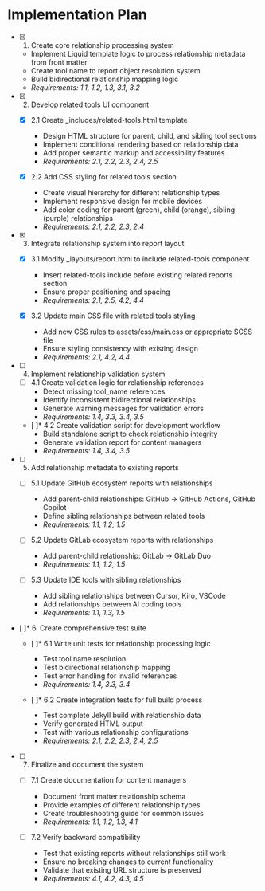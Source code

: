 # Implementation Plan

- [x] 1. Create core relationship processing system

  - Implement Liquid template logic to process relationship metadata from front matter
  - Create tool name to report object resolution system
  - Build bidirectional relationship mapping logic
  - _Requirements: 1.1, 1.2, 1.3, 3.1, 3.2_

- [x] 2. Develop related tools UI component

  - [x] 2.1 Create _includes/related-tools.html template

    - Design HTML structure for parent, child, and sibling tool sections
    - Implement conditional rendering based on relationship data
    - Add proper semantic markup and accessibility features
    - _Requirements: 2.1, 2.2, 2.3, 2.4, 2.5_

  - [x] 2.2 Add CSS styling for related tools section

    - Create visual hierarchy for different relationship types
    - Implement responsive design for mobile devices
    - Add color coding for parent (green), child (orange), sibling (purple) relationships
    - _Requirements: 2.1, 2.2, 2.3, 2.4_

- [x] 3. Integrate relationship system into report layout

  - [x] 3.1 Modify _layouts/report.html to include related-tools component

    - Insert related-tools include before existing related reports section
    - Ensure proper positioning and spacing
    - _Requirements: 2.1, 2.5, 4.2, 4.4_


  - [x] 3.2 Update main CSS file with related tools styling

    - Add new CSS rules to assets/css/main.css or appropriate SCSS file
    - Ensure styling consistency with existing design
    - _Requirements: 2.1, 4.2, 4.4_

- [ ] 4. Implement relationship validation system
  - [ ] 4.1 Create validation logic for relationship references
    - Detect missing tool_name references
    - Identify inconsistent bidirectional relationships
    - Generate warning messages for validation errors
    - _Requirements: 1.4, 3.3, 3.4, 3.5_

  - [ ]* 4.2 Create validation script for development workflow
    - Build standalone script to check relationship integrity
    - Generate validation report for content managers
    - _Requirements: 1.4, 3.4, 3.5_

- [ ] 5. Add relationship metadata to existing reports
  - [ ] 5.1 Update GitHub ecosystem reports with relationships
    - Add parent-child relationships: GitHub -> GitHub Actions, GitHub Copilot
    - Define sibling relationships between related tools
    - _Requirements: 1.1, 1.2, 1.5_

  - [ ] 5.2 Update GitLab ecosystem reports with relationships
    - Add parent-child relationship: GitLab -> GitLab Duo
    - _Requirements: 1.1, 1.2, 1.5_

  - [ ] 5.3 Update IDE tools with sibling relationships
    - Add sibling relationships between Cursor, Kiro, VSCode
    - Add relationships between AI coding tools
    - _Requirements: 1.1, 1.3, 1.5_

- [ ]* 6. Create comprehensive test suite
  - [ ]* 6.1 Write unit tests for relationship processing logic
    - Test tool name resolution
    - Test bidirectional relationship mapping
    - Test error handling for invalid references
    - _Requirements: 1.4, 3.3, 3.4_

  - [ ]* 6.2 Create integration tests for full build process
    - Test complete Jekyll build with relationship data
    - Verify generated HTML output
    - Test with various relationship configurations
    - _Requirements: 2.1, 2.2, 2.3, 2.4, 2.5_

- [ ] 7. Finalize and document the system
  - [ ] 7.1 Create documentation for content managers
    - Document front matter relationship schema
    - Provide examples of different relationship types
    - Create troubleshooting guide for common issues
    - _Requirements: 1.1, 1.2, 1.3, 4.1_

  - [ ] 7.2 Verify backward compatibility
    - Test that existing reports without relationships still work
    - Ensure no breaking changes to current functionality
    - Validate that existing URL structure is preserved
    - _Requirements: 4.1, 4.2, 4.3, 4.5_
